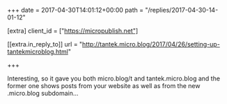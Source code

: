 +++
date = 2017-04-30T14:01:12+00:00
path = "/replies/2017-04-30-14-01-12"

[extra]
client_id = ["https://micropublish.net"]

[[extra.in_reply_to]]
url = "http://tantek.micro.blog/2017/04/26/setting-up-tantekmicroblog.html"

+++

<p>Interesting, so it gave you both micro.blog/t and tantek.micro.blog and the former one shows posts from your website as well as from the new .micro.blog subdomain…</p>